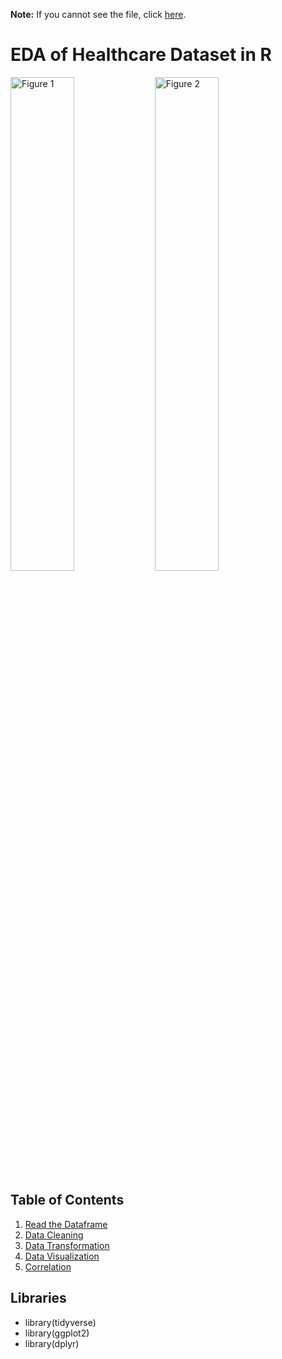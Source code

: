 **Note:** If you cannot see the file, click [here](https://www.kaggle.com/code/ishmaelesmaeilrezaei/eda-of-healthcare-dataset-in-r).
# EDA of Healthcare Dataset in R
<div>
  <img src="https://github.com/ishmaelrezaei/R/raw/main/Healthcare%20Dataset%20in%20R/FIGs/DaysInHospital.png" alt="Figure 1" style="width: 45%; display: inline-block;">
  <img src="https://github.com/ishmaelrezaei/R/raw/main/Healthcare%20Dataset%20in%20R/FIGs/group4.png" alt="Figure 2" style="width: 45%; display: inline-block;">
</div>

## Table of Contents

1. [Read the Dataframe](#read-the-dataframe)
2. [Data Cleaning](#data-cleaning)
3. [Data Transformation](#data-transformation)
4. [Data Visualization](#data-visualization)
5. [Correlation](#correlation)

## Libraries
- library(tidyverse)
- library(ggplot2)
- library(dplyr)
